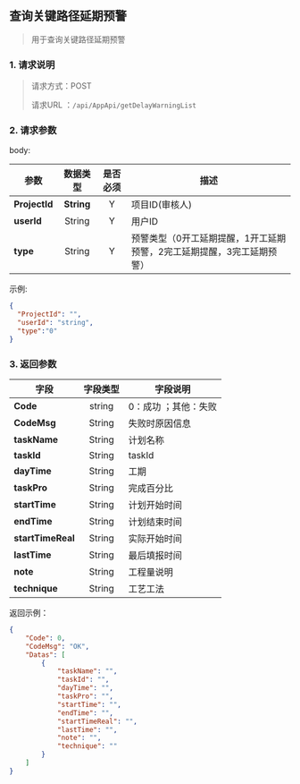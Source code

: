 ## 查询关键路径延期预警

> 用于查询关键路径延期预警

### 1. 请求说明

> 请求方式：POST
>
> 请求URL ：`/api/AppApi/getDelayWarningList`

### 2. 请求参数

body:

| **参数**                | **数据类型** |  是否必须  | 描述     |
| ------------------------- | :--------: | :--: | ------------------------------------------------------------ |
| **ProjectId** | **String** |  Y   | 项目ID(审核人)                                               |
| **userId** | String | Y | 用户ID |
| **type** | String | Y | 预警类型（0开工延期提醒，1开工延期预警，2完工延期提醒，3完工延期预警） |

示例:

``` json
{
  "ProjectId": "",
  "userId": "string",
  "type":"0"
}
```
### 3. 返回参数

| 字段              | 字段类型 | 字段说明             |
| ----------------- | :------: | -------------------- |
| **Code**          |  string  | 0：成功 ；其他：失败 |
| **CodeMsg**       |  String  | 失败时原因信息       |
| **taskName**      |  String  | 计划名称             |
| **taskId**        |  String  | taskId               |
| **dayTime**       |  String  | 工期                 |
| **taskPro**       |  String  | 完成百分比           |
| **startTime**     |  String  | 计划开始时间         |
| **endTime**       |  String  | 计划结束时间         |
| **startTimeReal** |  String  | 实际开始时间         |
| **lastTime**      |  String  | 最后填报时间         |
| **note**          |  String  | 工程量说明           |
| **technique**     |  String  | 工艺工法             |



返回示例：

```json
{
    "Code": 0, 
    "CodeMsg": "OK", 
    "Datas": [
        {
            "taskName": "", 
            "taskId": "", 
            "dayTime": "", 
            "taskPro": "", 
            "startTime": "", 
            "endTime": "", 
            "startTimeReal": "", 
            "lastTime": "", 
            "note": "", 
            "technique": ""
        }
    ]
}
```